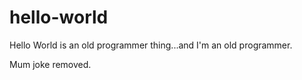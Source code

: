 # hello-world
Hello World is an old programmer thing...and I'm an old programmer.

Mum joke removed.